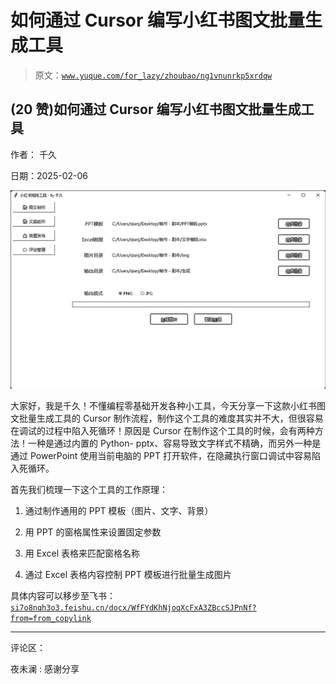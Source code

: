 # 如何通过 Cursor 编写小红书图文批量生成工具

> 原文：[`www.yuque.com/for_lazy/zhoubao/ng1vnunrkp5xrdqw`](https://www.yuque.com/for_lazy/zhoubao/ng1vnunrkp5xrdqw)

## (20 赞)如何通过 Cursor 编写小红书图文批量生成工具

作者： 千久

日期：2025-02-06

![](img/5cdb88d4644e3992f04824c136cbc656.png "None")

大家好，我是千久！不懂编程零基础开发各种小工具，今天分享一下这款小红书图文批量生成工具的 Cursor 制作流程，制作这个工具的难度其实并不大，但很容易在调试的过程中陷入死循环！原因是 Cursor 在制作这个工具的时候，会有两种方法！一种是通过内置的 Python-
pptx、容易导致文字样式不精确，而另外一种是通过 PowerPoint 使用当前电脑的 PPT 打开软件，在隐藏执行窗口调试中容易陷入死循环。

首先我们梳理一下这个工具的工作原理：

1. 通过制作通用的 PPT 模板（图片、文字、背景）

2. 用 PPT 的窗格属性来设置固定参数

3. 用 Excel 表格来匹配窗格名称

4. 通过 Excel 表格内容控制 PPT 模板进行批量生成图片

具体内容可以移步至飞书：[`si7o8nqh3o3.feishu.cn/docx/WfFYdKhNjoqXcFxA3ZBccSJPnNf?from=from_copylink`](https://si7o8nqh3o3.feishu.cn/docx/WfFYdKhNjoqXcFxA3ZBccSJPnNf?from=from_copylink)

* * *

评论区：

夜未澜 : 感谢分享